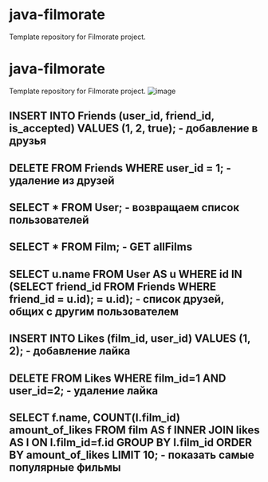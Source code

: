 # java-filmorate
Template repository for Filmorate project.
# java-filmorate
Template repository for Filmorate project.
![image](https://user-images.githubusercontent.com/95217085/170009213-a76bc2c0-7e99-4632-a611-4f62ddd40715.png)

INSERT INTO Friends (user_id, friend_id, is_accepted) VALUES (1, 2, true); - добавление в друзья
-----------------------------------------------------------------
DELETE FROM Friends WHERE user_id = 1; - удаление из друзей
-----------------------------------------------------------------
SELECT * FROM User; - возвращаем список пользователей
-----------------------------------------------------------------
SELECT * FROM Film; - GET allFilms
-----------------------------------------------------------------
SELECT u.name 
FROM User AS u 
WHERE id IN (SELECT friend_id FROM Friends WHERE friend_id = u.id); = u.id); - список друзей, общих с другим пользователем
-----------------------------------------------------------------
INSERT INTO Likes (film_id, user_id) VALUES (1, 2); - добавление лайка
-----------------------------------------------------------------
DELETE FROM Likes 
WHERE film_id=1 AND user_id=2; - удаление лайка
-----------------------------------------------------------------
SELECT f.name, COUNT(l.film_id) amount_of_likes FROM film AS f
INNER JOIN likes AS l ON l.film_id=f.id
GROUP BY l.film_id
ORDER BY amount_of_likes
LIMIT 10; - показать самые популярные фильмы
-----------------------------------------------------------------
